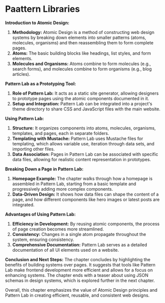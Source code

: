# Paattern Libraries

**Introduction to Atomic Design:**

1. **Methodology:** Atomic Design is a method of constructing web design systems by breaking down elements into smaller patterns (atoms, molecules, organisms) and then reassembling them to form complete pages.
2. **Atoms:** The basic building blocks like headings, list styles, and form elements.
3. **Molecules and Organisms:** Atoms combine to form molecules (e.g., search forms), and molecules combine to form organisms (e.g., blog articles).

**Pattern Lab as a Prototyping Tool:**

1. **Role of Pattern Lab:** It acts as a static site generator, allowing designers to prototype pages using the atomic components documented in it.
2. **Setup and Integration:** Pattern Lab can be integrated into a project's theme directory to share CSS and JavaScript files with the main website.

**Using Pattern Lab:**

1. **Structure:** It organizes components into atoms, molecules, organisms, templates, and pages, each in separate folders.
2. **Templating with Mustache:** Pattern Lab uses Mustache files for templating, which allows variable use, iteration through data sets, and importing other files.
3. **Data Association:** Pages in Pattern Lab can be associated with specific data files, allowing for realistic content representation in prototypes.

**Breaking Down a Page in Pattern Lab:**

1. **Homepage Example:** The chapter walks through how a homepage is assembled in Pattern Lab, starting from a basic template and progressively adding more complex components.
2. **Data-Driven Design:** It shows how data files can shape the content of a page, and how different components like hero images or latest posts are integrated.

**Advantages of Using Pattern Lab:**

1. **Efficiency in Development:** By reusing atomic components, the process of page creation becomes more streamlined.
2. **Consistency:** Changes in a single atom propagate throughout the system, ensuring consistency.
3. **Comprehensive Documentation:** Pattern Lab serves as a detailed documentation of all UI elements used on a website.

**Conclusion and Next Steps:**
The chapter concludes by highlighting the benefits of building systems over pages. It suggests that tools like Pattern Lab make frontend development more efficient and allows for a focus on enhancing systems. The chapter ends with a teaser about using JSON schemas in design systems, which is explored further in the next chapter.

Overall, this chapter emphasizes the value of Atomic Design principles and Pattern Lab in creating efficient, reusable, and consistent web designs.
